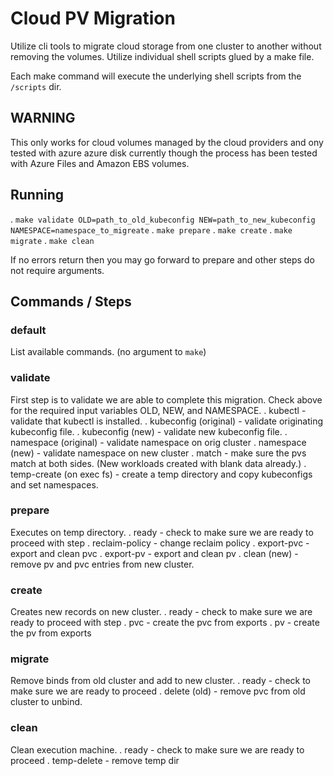 # Cloud PV Migration
Utilize cli tools to migrate cloud storage from one cluster to another without removing the volumes. Utilize individual shell scripts glued by a make file.

Each make command will execute the underlying shell scripts from the `/scripts` dir.

## WARNING
This only works for cloud volumes managed by the cloud providers and ony tested with azure azure disk currently though the process has been tested with Azure Files and Amazon EBS volumes.

## Running
. `make validate OLD=path_to_old_kubeconfig NEW=path_to_new_kubeconfig NAMESPACE=namespace_to_migreate`
. `make prepare`
. `make create`
. `make migrate`
. `make clean`

If no errors return then you may go forward to prepare and other steps do not require arguments.

## Commands / Steps	
### default 
List available commands. (no argument to `make`)

### validate 
First step is to validate we are able to complete this migration. Check above for the required input variables OLD, NEW, and NAMESPACE.
	. kubectl - validate that kubectl is installed.
	. kubeconfig (original) - validate originating kubeconfig file.
	. kubeconfig (new) - validate new kubeconfig file.
	. namespace (original) - validate namespace on orig cluster
	. namespace (new) - validate namespace on new cluster
	. match - make sure the pvs match at both sides. (New workloads created with blank data already.)
	. temp-create (on exec fs) - create a temp directory and copy kubeconfigs and set 
namespaces.

### prepare
Executes on temp directory.
	. ready - check to make sure we are ready to proceed with step
	. reclaim-policy - change reclaim policy
	. export-pvc - export and clean pvc
	. export-pv - export and clean pv
	. clean (new) - remove pv and pvc entries from new cluster.
	
### create
Creates new records on new cluster.
	. ready - check to make sure we are ready to proceed with step
	. pvc - create the pvc from exports
	. pv - create the pv from exports
	
### migrate
Remove binds from old cluster and add to new cluster.
	. ready - check to make sure we are ready to proceed
	. delete (old) - remove pvc from old cluster to unbind.
	
### clean
Clean execution machine.
	. ready - check to make sure we are ready to proceed
	. temp-delete - remove temp dir


